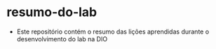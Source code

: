 # resumo-do-lab

- Este repositório contém o resumo das lições aprendidas durante o desenvolvimento do lab na DIO
